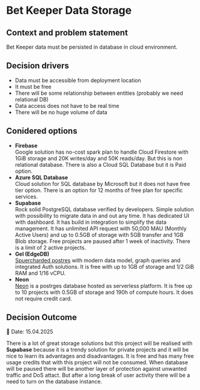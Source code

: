 
# Bet Keeper Data Storage

## Context and problem statement

Bet Keeper data must be persisted in database in cloud environment.

## Decision drivers

- Data must be accessible from deployment location
- It must be free
- There will be some relationship between entities (probably we need relational DB)
- Data access does not have to be real time
- There will be no huge volume of data

## Conidered options

- **Firebase**  
Google solution has no-cost spark plan to handle Cloud Firestore with 1GiB storage and 20K writes/day and 50K reads/day. But this is non relational database. There is also a Cloud SQL Database but it is Paid option.
- **Azure SQL Database**  
Cloud solution for SQL database by Microsoft but it does not have free tier option. There is an option for 12 months of free plan for specific services.
- **Supabase**  
Rock solid PostgreSQL database verified by developers. Simple solution with possibility to migrate data in and out any time. It has dedicated UI with dashboard. It has build in integration to simplify the data management. 
It has unlimited API request with 50,000 MAU (Monthly Active Users) and up to 0.5GB of storage with 5GB transfer and 1GB Blob storage. Free projects are paused after 1 week of inactivity. There is a limit of 2 active projects.
- **Gel (EdgeDB)**  
[Spuercharded postres](https://www.geldata.com/) with modern data model, graph queries and integrated Auth solutions. It is free with up to 1GB of storage and 1/2 GiB RAM and 1/16 vCPU.
- **Neon**  
[Neon](https://neon.tech/) is a postrges database hosted as serverless platform. It is free up to 10 projects with 0.5GB of storage and 190h of compute hours. It does not require credit card.


## Decision Outcome


📆 Date: 15.04.2025

There is a lot of great storage solutions but this project will be realised with **Supabase** because it is a trendy solution for private projects and it will be nice to learn its advantages and disadvantages. It is free and has many free usage credits that with this project will not be consumed. When database will be paused there will be another layer of protection against unwanted traffic and DoS attact. But after a long break of user activity there will be a need to turn on the database instance.


